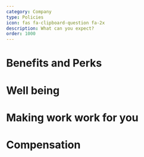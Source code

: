 ```yaml
---
category: Company
type: Policies
icon: fas fa-clipboard-question fa-2x
description: What can you expect?
order: 1000
---
```


# Benefits and Perks

# Well being

# Making work work for you

# Compensation